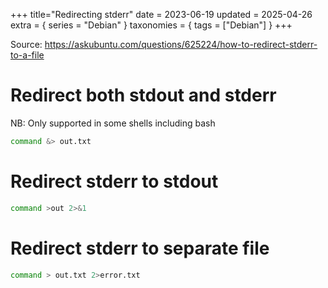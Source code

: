 +++
title="Redirecting stderr"
date = 2023-06-19
updated = 2025-04-26
extra = { series = "Debian" }
taxonomies = { tags = ["Debian"] }
+++

Source: <https://askubuntu.com/questions/625224/how-to-redirect-stderr-to-a-file>

# Redirect both stdout and stderr

NB: Only supported in some shells including bash

```sh
command &> out.txt
```

# Redirect stderr to stdout

```sh
command >out 2>&1
```

# Redirect stderr to separate file

```sh
command > out.txt 2>error.txt
```
